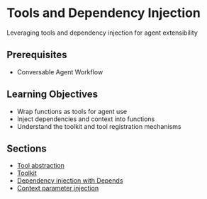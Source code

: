 # Tools and Dependency Injection

Leveraging tools and dependency injection for agent extensibility

## Prerequisites

* Conversable Agent Workflow

## Learning Objectives

* Wrap functions as tools for agent use
* Inject dependencies and context into functions
* Understand the toolkit and tool registration mechanisms

## Sections

* [Tool abstraction](chapters/tools-and-dependency-injection/tool-abstraction.md)
* [Toolkit](chapters/tools-and-dependency-injection/toolkit.md)
* [Dependency injection with Depends](chapters/tools-and-dependency-injection/dependency-injection-with-depends.md)
* [Context parameter injection](chapters/tools-and-dependency-injection/context-parameter-injection.md)
